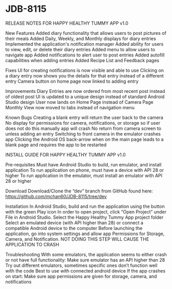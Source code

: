 # JDB-8115

RELEASE NOTES FOR HAPPY HEALTHY TUMMY APP
v1.0

New Features
Added diary functionality that allows users to post pictures of their meals
Added Daily, Weekly, and Monthly displays for diary entries
Implemented the application's notification manager
Added ability for users to view, edit, or delete their diary entries
Added menu to allow users to navigate app
Added notifications to alert user to post entries
Added autofill capabilities when adding entries
Added Recipe List and Feedback pages 
 
Fixes
UI for creating notifications is now visible and able to use 
Clicking on a diary entry now shows you the details for that entry instead of a different entry
Camera button on home page now linked to adding entry 

Improvements
Diary Entries are now ordered from most recent post instead of oldest post
UI is updated to a unique design instead of standard Android Studio design
User now lands on Home Page instead of Camera Page
Monthly View now moved to tabs instead of navigation menu

Known Bugs
Creating a blank entry will return the user back to the camera
No display for permissions for camera, notifications, or storage so if user does not do this manually app will crash
No return from camera screen to unless adding an entry 
Switching to front camera in the emulator crashes app
Clicking the Android OS back-arrow when on the main page leads to a blank page and requires the app to be restarted






INSTALL GUIDE FOR HAPPY HEALTHY TUMMY APP
v1.0

Pre-requisites
Must have Android Studio to build, run emulator, and install application
To run application on phone, must have a device with API 28 or higher 
To run application in the emulator, must install an emulator with API 28 or higher

Download
Download/Clone the “dev” branch from GitHub found here: https://github.com/mchan60/JDB-8115/tree/dev

Installation
In Android Studio, build and run the application using the button with the green Play icon
In order to open project, click “Open Project” under File in Android Studio. Select the Happy Healthy Tummy App project folder
Select an emulated device (with API higher than 28) or connect a compatible Android device to the computer
Before launching the application, go into system settings and allow app Permissions for Storage, Camera, and Notification. NOT DOING THIS STEP WILL CAUSE THE APPLICATION TO CRASH

Troubleshooting
With some emulators, the application seems to either crash or not have full functionality:
Make sure emulator has an API higher than 28
Try out different emulators, sometimes specific ones don’t function well with the code
Best to use with connected android device 
If the app crashes on start:
Make sure app permissions are given for storage, camera, and notifications
